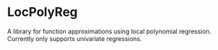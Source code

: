 # LocPolyReg

A library for function approximations using local polynomial regression. Currently only supports univariate regressions.
